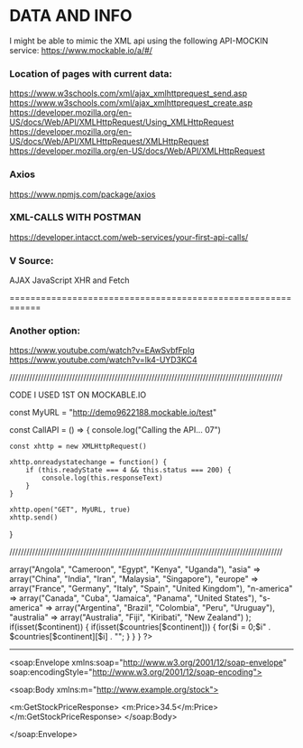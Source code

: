 # DATA AND INFO 

I might be able to mimic the XML api using the following API-MOCKIN service:
https://www.mockable.io/a/#/


### Location of pages with current data:
https://www.w3schools.com/xml/ajax_xmlhttprequest_send.asp
https://www.w3schools.com/xml/ajax_xmlhttprequest_create.asp
https://developer.mozilla.org/en-US/docs/Web/API/XMLHttpRequest/Using_XMLHttpRequest
https://developer.mozilla.org/en-US/docs/Web/API/XMLHttpRequest/XMLHttpRequest
https://developer.mozilla.org/en-US/docs/Web/API/XMLHttpRequest



### Axios
https://www.npmjs.com/package/axios


### XML-CALLS WITH POSTMAN
https://developer.intacct.com/web-services/your-first-api-calls/


### V Source:
AJAX JavaScript XHR and Fetch



============================================================

### Another option:
https://www.youtube.com/watch?v=EAwSvbfFpIg
https://www.youtube.com/watch?v=lk4-UYD3KC4


////////////////////////////////////////////////////////////////////////////////////////////////


CODE I USED 1ST ON MOCKABLE.IO

const MyURL = "http://demo9622188.mockable.io/test"



const CallAPI = () => {
    console.log("Calling the API... 07")

    const xhttp = new XMLHttpRequest()

    xhttp.onreadystatechange = function() {
        if (this.readyState === 4 && this.status === 200) {
            console.log(this.responseText)
        }
    }

    xhttp.open("GET", MyURL, true)
    xhttp.send() 
}



////////////////////////////////////////////////////////////////////////////////////////////////



<?php
$continent = $_REQUEST["continent"];
$countries = array(
 "africa" => array("Angola", "Cameroon", "Egypt", "Kenya", "Uganda"),
 "asia" => array("China", "India", "Iran", "Malaysia", "Singapore"),
 "europe" => array("France", "Germany", "Italy", "Spain", "United Kingdom"),
 "n-america" => array("Canada", "Cuba", "Jamaica", "Panama", "United States"),
 "s-america" => array("Argentina", "Brazil", "Colombia", "Peru", "Uruguay"),
 "australia" => array("Australia", "Fiji", "Kiribati", "New Zealand")
 );
if(isset($continent))
{
 if(isset($countries[$continent]))
 {
 for($i = 0;$i<count($countries[$continent]); $i++)
 {
 echo "<option value='" . $countries[$continent][$i] ."'>" . $countries[$continent][$i] . "</option>";
 }
 }
}
?>



----------------------------------------------------

<?xml version="1.0"?>
<soap:Envelope
xmlns:soap="http://www.w3.org/2001/12/soap-envelope"
soap:encodingStyle="http://www.w3.org/2001/12/soap-encoding">

<soap:Body xmlns:m="http://www.example.org/stock">

  <m:GetStockPriceResponse>
    <m:Price>34.5</m:Price>
  </m:GetStockPriceResponse>
</soap:Body>

</soap:Envelope> 

